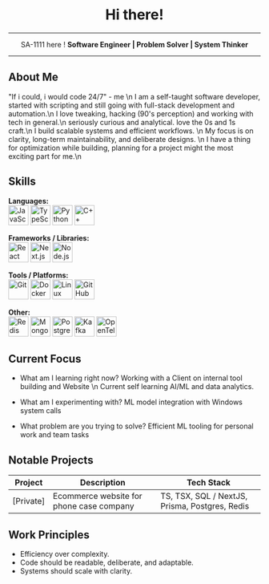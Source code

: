 <h1 align="center"> Hi there!</h1>

<hr/>

<div align="center">

SA-1111 here ! **Software Engineer | Problem Solver | System Thinker**

</div>

<hr/>

## About Me
"If i could, i would code 24/7" - me \n
I am a self-taught software developer, started with scripting and still going with full-stack development and automation.\n
I love tweaking, hacking (90's perception) and working with tech in general.\n
seriously curious and analytical. love the 0s and 1s craft.\n
I build scalable systems and efficient workflows. \n
My focus is on clarity, long-term maintainability, and deliberate designs. \n
I have a thing for optimization while building, planning for a project might the most exciting part for me.\n

## Skills
**Languages:**  
<img src="https://cdn.jsdelivr.net/gh/devicons/devicon/icons/javascript/javascript-original.svg" height="40" alt="JavaScript" />
<img src="https://cdn.jsdelivr.net/gh/devicons/devicon/icons/typescript/typescript-original.svg" height="40" alt="TypeScript" />
<img src="https://cdn.jsdelivr.net/gh/devicons/devicon/icons/python/python-original.svg" height="40" alt="Python" />
<img src="https://cdn.jsdelivr.net/gh/devicons/devicon/icons/cplusplus/cplusplus-original.svg" height="40" alt="C++" />

**Frameworks / Libraries:**  
<img src="https://cdn.jsdelivr.net/gh/devicons/devicon/icons/react/react-original.svg" height="40" alt="React" />
<img src="https://cdn.jsdelivr.net/gh/devicons/devicon/icons/nextjs/nextjs-original.svg" height="40" alt="Next.js" />
<img src="https://cdn.jsdelivr.net/gh/devicons/devicon/icons/nodejs/nodejs-original.svg" height="40" alt="Node.js" />


**Tools / Platforms:**  
<img src="https://cdn.jsdelivr.net/gh/devicons/devicon/icons/git/git-original.svg" height="40" alt="Git" />
<img src="https://cdn.jsdelivr.net/gh/devicons/devicon/icons/docker/docker-original.svg" height="40" alt="Docker" />
<img src="https://cdn.jsdelivr.net/gh/devicons/devicon/icons/linux/linux-original.svg" height="40" alt="Linux" />
<img src="https://cdn.jsdelivr.net/gh/devicons/devicon/icons/github/github-original.svg" height="40" alt="GitHub" />

**Other:**  
<img src="https://cdn.jsdelivr.net/gh/devicons/devicon/icons/redis/redis-original.svg" height="40" alt="Redis" />
<img src="https://cdn.jsdelivr.net/gh/devicons/devicon/icons/mongodb/mongodb-original.svg" height="40" alt="MongoDB" />
<img src="https://cdn.jsdelivr.net/gh/devicons/devicon/icons/postgresql/postgresql-original.svg" height="40" alt="PostgreSQL" />
<img src="https://cdn.jsdelivr.net/gh/devicons/devicon/icons/apachekafka/apachekafka-original.svg" height="40" alt="Kafka" />
<img src="https://cdn.jsdelivr.net/gh/devicons/devicon/icons/opentelemetry/opentelemetry-original.svg" height="40" alt="OpenTelemetry" />


## Current Focus
- What am I learning right now?
  Working with a Client on internal tool building and Website \n
  Current self learning AI/ML and data analytics.

- What am I experimenting with?
  ML model integration with Windows system calls

- What problem are you trying to solve?
  Efficient ML tooling for personal work and team tasks

## Notable Projects
| Project | Description | Tech Stack |
|--------|-------------|------------|
| [Private] | Ecommerce website for phone case company | TS, TSX, SQL  / NextJS, Prisma, Postgres, Redis |

## Work Principles
- Efficiency over complexity.
- Code should be readable, deliberate, and adaptable.
- Systems should scale with clarity.

  
